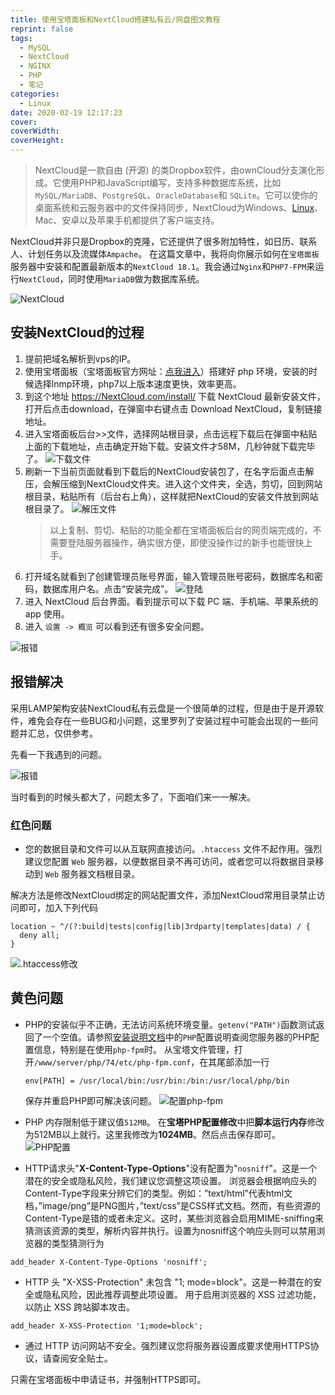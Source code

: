 ```yaml
---
title: 使用宝塔面板和NextCloud搭建私有云/网盘图文教程
reprint: false
tags:
  - MySQL
  - NextCloud
  - NGINX
  - PHP
  - 笔记
categories:
  - Linux
date: 2020-02-19 12:17:23
cover:
coverWidth:
coverHeight:
---
```


> NextCloud是一款自由 (开源) 的类Dropbox软件，由ownCloud分支演化形成。它使用PHP和JavaScript编写，支持多种数据库系统，比如 `MySQL/MariaDB`、`PostgreSQL`、`OracleDatabase`和 `SQLite`。它可以使你的桌面系统和云服务器中的文件保持同步，NextCloud为Windows、[Linux](https://www.linuxprobe.com/)、Mac、安卓以及苹果手机都提供了客户端支持。

NextCloud并非只是Dropbox的克隆，它还提供了很多附加特性，如日历、联系人、计划任务以及流媒体`Ampache`。 在这篇文章中，我将向你展示如何在`宝塔面板`服务器中安装和配置最新版本的`NextCloud 18.1`。我会通过`Nginx`和`PHP7-FPM`来运行`NextCloud`，同时使用`MariaDB`做为数据库系统。

![NextCloud](https://i.loli.net/2020/02/19/VZmg2MXO1ApN6tD.jpg)

## 安装NextCloud的过程

1. 提前把域名解析到vps的IP。
2. 使用宝塔面板（宝塔面板官方网址：[点我进入](https://www.bt.cn/)）搭建好 php 环境，安装的时候选择lnmp环境，php7以上版本速度更快，效率更高。
3. 到这个地址 <https://NextCloud.com/install/> 下载 NextCloud 最新安装文件，打开后点击download，在弹窗中右键点击 Download NextCloud，复制链接地址。
4. 进入宝塔面板后台>>文件，选择网站根目录，点击远程下载后在弹窗中粘贴上面的下载地址，点击确定开始下载。安装文件才58M，几秒钟就下载完毕了。
![下载文件](https://i.loli.net/2020/02/19/m7Te8tIvoBCxwkW.png)
5. 刷新一下当前页面就看到下载后的NextCloud安装包了，在名字后面点击解压，会解压缩到NextCloud文件夹。进入这个文件夹，全选，剪切，回到网站根目录，粘贴所有（后台右上角），这样就把NextCloud的安装文件放到网站根目录了。
![解压文件](https://i.loli.net/2020/02/19/SzAQuNrMc5R1ikU.png)
   > 以上复制、剪切、粘贴的功能全都在宝塔面板后台的网页端完成的，不需要登陆服务器操作，确实很方便，即使没操作过的新手也能很快上手。
6. 打开域名就看到了创建管理员账号界面，输入管理员账号密码，数据库名和密码，数据库用户名。点击“安装完成”。
![登陆](https://i.loli.net/2020/02/19/AfFkQKYv6LRd4Ee.png)
7. 进入 NextCloud 后台界面。看到提示可以下载 PC 端、手机端、苹果系统的 app 使用。
8. 进入 `设置 -> 概览` 可以看到还有很多安全问题。

![报错](https://i.loli.net/2020/02/19/STcQfVUZYKCIe9B.png)

## 报错解决

采用LAMP架构安装NextCloud私有云盘是一个很简单的过程，但是由于是开源软件，难免会存在一些BUG和小问题，这里罗列了安装过程中可能会出现的一些问题并汇总，仅供参考。

先看一下我遇到的问题。

![报错](https://i.loli.net/2020/02/19/STcQfVUZYKCIe9B.png)

当时看到的时候头都大了，问题太多了，下面咱们来一一解决。

### 红色问题

- 您的数据目录和文件可以从互联网直接访问。`.htaccess` 文件不起作用。强烈建议您配置 `Web` 服务器，以便数据目录不再可访问，或者您可以将数据目录移动到 `Web` 服务器文档根目录。

解决方法是修改NextCloud绑定的网站配置文件，添加NextCloud常用目录禁止访问即可，加入下列代码

```nginx
location ~ ^/(?:build|tests|config|lib|3rdparty|templates|data) / {
  deny all;
}
```

![.htaccess修改](https://i.loli.net/2020/02/19/V7ZwytdpWP2L6Rk.png)

## 黄色问题

- PHP的安装似乎不正确，无法访问系统环境变量。`getenv("PATH")`函数测试返回了一个空值。请参照[安装说明文档](https://docs.nextcloud.com/server/18/go.php?to=admin-php-fpm)中的`PHP`配置说明查阅您服务器的PHP配置信息，特别是在使用`php-fpm`时。
  从宝塔文件管理，打开`/www/server/php/74/etc/php-fpm.conf`，在其尾部添加一行

  ```nginx
  env[PATH] = /usr/local/bin:/usr/bin:/bin:/usr/local/php/bin
  ```

  保存并重启PHP即可解决该问题。
  ![配置php-fpm](https://i.loli.net/2020/02/19/qcpvSMj8BO9tF5n.png)
- PHP 内存限制低于建议值`512MB`。
在**宝塔PHP配置修改**中把**脚本运行内存**修改为512MB以上就行。这里我修改为**1024MB**。然后点击保存即可。
![PHP配置](https://i.loli.net/2020/02/19/N1dTyMnQRXZujsI.png)
- HTTP请求头"**X-Content-Type-Options**"没有配置为"`nosniff`"。这是一个潜在的安全或隐私风险，我们建议您调整这项设置。
浏览器会根据响应头的Content-Type字段来分辨它们的类型。例如：”text/html”代表html文档，”image/png”是PNG图片，”text/css”是CSS样式文档。然而，有些资源的Content-Type是错的或者未定义。这时，某些浏览器会启用MIME-sniffing来猜测该资源的类型，解析内容并执行。设置为nosniff这个响应头则可以禁用浏览器的类型猜测行为

```nginx
add_header X-Content-Type-Options 'nosniff';
```

- HTTP 头 "X-XSS-Protection" 未包含 "1; mode=block"。这是一种潜在的安全或隐私风险，因此推荐调整此项设置。
用于启用浏览器的 XSS 过滤功能，以防止 XSS 跨站脚本攻击。

```nginx
add_header X-XSS-Protection '1;mode=block';
```

- 通过 HTTP 访问网站不安全。强烈建议您将服务器设置成要求使用HTTPS协议，请查阅安全贴士。

只需在宝塔面板中申请证书，并强制HTTPS即可。
